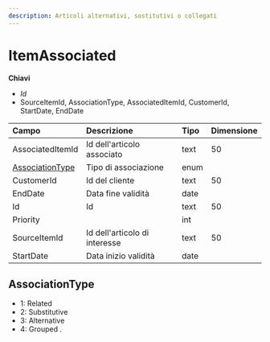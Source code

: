 ```yaml
---
description: Articoli alternativi, sostitutivi o collegati
---
```


# ItemAssociated

**Chiavi**

* _Id_
* SourceItemId, AssociationType, AssociatedItemId, CustomerId, StartDate, EndDate

| Campo | Descrizione | Tipo | Dimensione |
| :--- | :--- | :--- | :--- |
| AssociatedItemId | Id dell'articolo associato | text | 50 |
| [AssociationType](itemassociated.md#associationtype) | Tipo di associazione | enum |  |
| CustomerId | Id del cliente | text | 50 |
| EndDate | Data fine validità | date |  |
| Id | Id | text | 50 |
| Priority |  | int |  |
| SourceItemId | Id dell'articolo di interesse | text | 50 |
| StartDate | Data inizio validità | date |  |

## AssociationType

* 1: Related
* 2: Substitutive
* 3: Alternative
* 4: Grouped
.